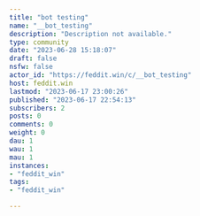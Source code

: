 ```yaml
---
title: "bot testing" 
name: "__bot_testing"
description: "Description not available."
type: community
date: "2023-06-28 15:18:07"
draft: false
nsfw: false
actor_id: "https://feddit.win/c/__bot_testing"
host: feddit.win
lastmod: "2023-06-17 23:00:26"
published: "2023-06-17 22:54:13"
subscribers: 2
posts: 0
comments: 0
weight: 0
dau: 1
wau: 1
mau: 1
instances:
- "feddit_win"
tags: 
- "feddit_win"

---
```

